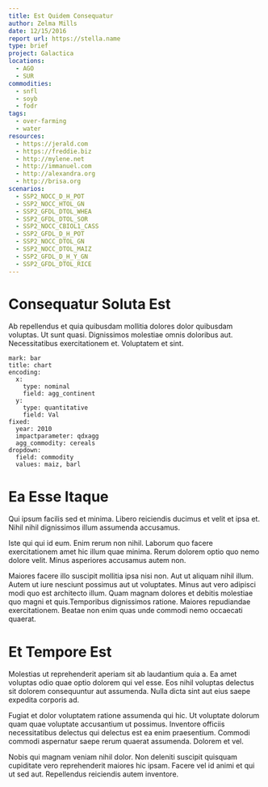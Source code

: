 ```yaml
---
title: Est Quidem Consequatur
author: Zelma Mills
date: 12/15/2016
report url: https://stella.name
type: brief
project: Galactica
locations:
  - AGO
  - SUR
commodities:
  - snfl
  - soyb
  - fodr
tags:
  - over-farming
  - water
resources:
  - https://jerald.com
  - https://freddie.biz
  - http://mylene.net
  - http://immanuel.com
  - http://alexandra.org
  - http://brisa.org
scenarios:
  - SSP2_NOCC_D_H_POT
  - SSP2_NOCC_HTOL_GN
  - SSP2_GFDL_DTOL_WHEA
  - SSP2_GFDL_DTOL_SOR
  - SSP2_NOCC_CBIOL1_CASS
  - SSP2_GFDL_D_H_POT
  - SSP2_NOCC_DTOL_GN
  - SSP2_NOCC_DTOL_MAIZ
  - SSP2_GFDL_D_H_Y_GN
  - SSP2_GFDL_DTOL_RICE
---
```

# Consequatur Soluta Est
Ab repellendus et quia quibusdam mollitia dolores dolor quibusdam voluptas. Ut sunt quasi. Dignissimos molestiae omnis doloribus aut. Necessitatibus exercitationem et. Voluptatem et sint.

```vis
mark: bar
title: chart
encoding:
  x:
    type: nominal
    field: agg_continent
  y:
    type: quantitative
    field: Val
fixed:
  year: 2010
  impactparameter: qdxagg
  agg_commodity: cereals
dropdown:
  field: commodity
  values: maiz, barl
```

# Ea Esse Itaque
Qui ipsum facilis sed et minima. Libero reiciendis ducimus et velit et ipsa et. Nihil nihil dignissimos illum assumenda accusamus.
 Iste qui qui id eum. Enim rerum non nihil. Laborum quo facere exercitationem amet hic illum quae minima. Rerum dolorem optio quo nemo dolore velit. Minus asperiores accusamus autem non.
 Maiores facere illo suscipit mollitia ipsa nisi non. Aut ut aliquam nihil illum. Autem ut iure nesciunt possimus aut ut voluptates. Minus aut vero adipisci modi quo est architecto illum. Quam magnam dolores et debitis molestiae quo magni et quis.Temporibus dignissimos ratione. Maiores repudiandae exercitationem. Beatae non enim quas unde commodi nemo occaecati quaerat.

# Et Tempore Est
Molestias ut reprehenderit aperiam sit ab laudantium quia a. Ea amet voluptas odio quae optio dolorem qui vel esse. Eos nihil voluptas delectus sit dolorem consequuntur aut assumenda. Nulla dicta sint aut eius saepe expedita corporis ad.
 Fugiat et dolor voluptatem ratione assumenda qui hic. Ut voluptate dolorum quam quae voluptate accusantium ut possimus. Inventore officiis necessitatibus delectus qui delectus est ea enim praesentium. Commodi commodi aspernatur saepe rerum quaerat assumenda. Dolorem et vel.
 Nobis qui magnam veniam nihil dolor. Non deleniti suscipit quisquam cupiditate vero reprehenderit maiores hic ipsam. Facere vel id animi et qui ut sed aut. Repellendus reiciendis autem inventore.
